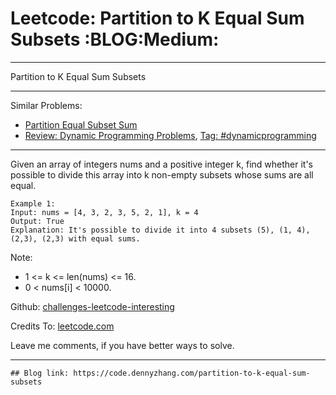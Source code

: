 # Leetcode: Partition to K Equal Sum Subsets     :BLOG:Medium:


---

Partition to K Equal Sum Subsets  

---

Similar Problems:  
-   [Partition Equal Subset Sum](https://code.dennyzhang.com/partition-equal-subset-sum)
-   [Review: Dynamic Programming Problems](https://code.dennyzhang.com/review-dynamicprogramming), [Tag: #dynamicprogramming](https://code.dennyzhang.com/tag/dynamicprogramming)

---

Given an array of integers nums and a positive integer k, find whether it's possible to divide this array into k non-empty subsets whose sums are all equal.  

    Example 1:
    Input: nums = [4, 3, 2, 3, 5, 2, 1], k = 4
    Output: True
    Explanation: It's possible to divide it into 4 subsets (5), (1, 4), (2,3), (2,3) with equal sums.

Note:  

-   1 <= k <= len(nums) <= 16.
-   0 < nums[i] < 10000.

Github: [challenges-leetcode-interesting](https://github.com/DennyZhang/challenges-leetcode-interesting/tree/master/partition-to-k-equal-sum-subsets)  

Credits To: [leetcode.com](https://leetcode.com/problems/partition-to-k-equal-sum-subsets/description/)  

Leave me comments, if you have better ways to solve.  

---

    ## Blog link: https://code.dennyzhang.com/partition-to-k-equal-sum-subsets